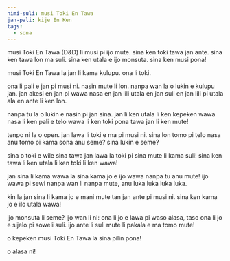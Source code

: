 ```yaml
---
nimi-suli: musi Toki En Tawa
jan-pali: kije En Ken
tags:
  - sona
---
```

musi Toki En Tawa (D&D) li musi pi ijo mute. sina ken toki tawa jan ante. sina ken tawa lon ma suli. sina ken utala e ijo monsuta. sina ken musi pona!

musi Toki En Tawa la jan li kama kulupu. ona li toki.

ona li pali e jan pi musi ni. nasin mute li lon. nanpa wan la o lukin e kulupu jan. jan akesi en jan pi wawa nasa en jan lili utala en jan suli en jan lili pi utala ala en ante li ken lon.

nanpa tu la o lukin e nasin pi jan sina. jan li ken utala li ken kepeken wawa nasa li ken pali e telo wawa li ken toki pona tawa jan li ken mute!

tenpo ni la o open. jan lawa li toki e ma pi musi ni. sina lon tomo pi telo nasa anu tomo pi kama sona anu seme? sina lukin e seme?

sina o toki e wile sina tawa jan lawa la toki pi sina mute li kama suli! sina ken tawa li ken utala li ken toki li ken wawa!

jan sina li kama wawa la sina kama jo e ijo wawa nanpa tu anu mute! ijo wawa pi sewi nanpa wan li nanpa mute, anu luka luka luka luka.

kin la jan sina li kama jo e mani mute tan jan ante pi musi ni. sina ken kama jo e ilo utala wawa!

ijo monsuta li seme? ijo wan li ni: ona li jo e lawa pi waso alasa, taso ona li jo e sijelo pi soweli suli. ijo ante li suli mute li pakala e ma tomo mute!

o kepeken musi Toki En Tawa la sina pilin pona!

o alasa ni!
